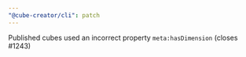 ```yaml
---
"@cube-creator/cli": patch
---
```


Published cubes used an incorrect property `meta:hasDimension` (closes #1243)
